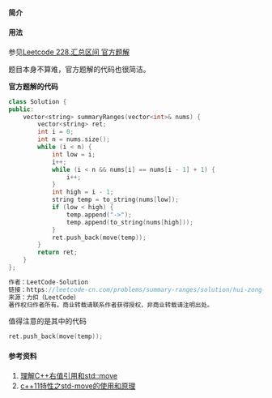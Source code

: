 <!--
 * @Description: 
 * @Author: Hongyang_Yang
 * @Date: 2021-01-10 17:34:04
 * @LastEditors: Hongyang_Yang
 * @LastEditTime: 2021-01-10 18:05:47
-->
#### 简介


#### 用法
参见[Leetcode 228.汇总区间 官方题解](https://leetcode-cn.com/problems/summary-ranges/solution/hui-zong-qu-jian-by-leetcode-solution-6zrs/)

题目本身不算难，官方题解的代码也很简洁。

**官方题解的代码**
```cpp []
class Solution {
public:
    vector<string> summaryRanges(vector<int>& nums) {
        vector<string> ret;
        int i = 0;
        int n = nums.size();
        while (i < n) {
            int low = i;
            i++;
            while (i < n && nums[i] == nums[i - 1] + 1) {
                i++;
            }
            int high = i - 1;
            string temp = to_string(nums[low]);
            if (low < high) {
                temp.append("->");
                temp.append(to_string(nums[high]));
            }
            ret.push_back(move(temp));
        }
        return ret;
    }
};

作者：LeetCode-Solution
链接：https://leetcode-cn.com/problems/summary-ranges/solution/hui-zong-qu-jian-by-leetcode-solution-6zrs/
来源：力扣（LeetCode）
著作权归作者所有。商业转载请联系作者获得授权，非商业转载请注明出处。
```
值得注意的是其中的代码 
```cpp 
ret.push_back(move(temp));
```

#### 参考资料
1. [理解C++右值引用和std::move](https://zhuanlan.zhihu.com/p/87456374)
2. [c++11特性之std-move的使用和原理](https://wendeng.github.io/2019/05/14/c++%E5%9F%BA%E7%A1%80/c++11std-move%E4%BD%BF%E7%94%A8%E4%B8%8E%E5%8E%9F%E7%90%86/)
